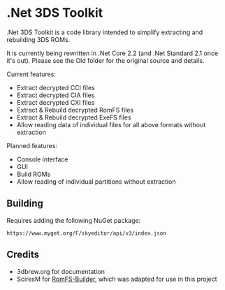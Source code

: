 # .Net 3DS Toolkit
.Net 3DS Toolkit is a code library intended to simplify extracting and rebuilding 3DS ROMs.

It is currently being rewritten in .Net Core 2.2 (and .Net Standard 2.1 once it's out). Please see the Old folder for the original source and details.

Current features:
* Extract decrypted CCI files
* Extract decrypted CIA files
* Extract decrypted CXI files
* Extract & Rebuild decrypted RomFS files
* Extract & Rebuild decrypted ExeFS files
* Allow reading data of individual files for all above formats without extraction

Planned features:
* Console interface
* GUI
* Build ROMs
* Allow reading of individual partitions without extraction

## Building

Requires adding the following NuGet package:
```
https://www.myget.org/F/skyeditor/api/v3/index.json
```

## Credits

* 3dbrew.org for documentation
* SciresM for [RomFS-Builder](https://github.com/SciresM/RomFS-Builder), which was adapted for use in this project
